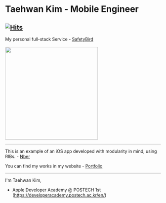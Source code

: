 # Taehwan Kim - Mobile Engineer
[![Hits](https://hits.seeyoufarm.com/api/count/incr/badge.svg?url=https%3A%2F%2Fgithub.com%2Fobtusa07%2Fhit-counter&count_bg=%2379C83D&title_bg=%23555555&icon=&icon_color=%23E7E7E7&title=hits&edge_flat=false)](https://hits.seeyoufarm.com)
---

My personal full-stack Service - [SafetyBird](https://apps.apple.com/app/id6741737069)  
<br>
<img src="https://github.com/user-attachments/assets/7dba219a-8a2e-49a4-8dfe-2a39b995ad5f" width="300">
<!-- ![ja-page1@3x](https://github.com/user-attachments/assets/7dba219a-8a2e-49a4-8dfe-2a39b995ad5f) -->

---

This is an example of an iOS app developed with modularity in mind, using RIBs. - [Nber](https://github.com/obtusa07/Nber)

You can find my works in my website - [Portfolio](https://portfolio.gibbous.app/jp/craft/)

---

I'm Taehwan Kim,

- Apple Developer Academy @ POSTECH 1st (https://developeracademy.postech.ac.kr/en/)

<!--- Portfolio (https://drive.google.com/file/d/1UfjL-yhIu1LjHCO92gKXBnjv16a6R6P0/view) （日本語） -->
